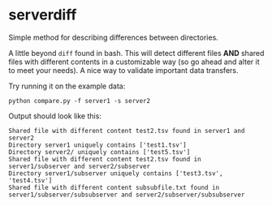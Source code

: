 # serverdiff
Simple method for describing differences between directories.

A little beyond `diff` found in bash. This will detect different files **AND** shared files with different contents in a customizable way (so go ahead and alter it to meet your needs). A nice way to validate important data transfers.

Try running it on the example data:

`python compare.py -f server1 -s server2`

Output should look like this:

```
Shared file with different content test2.tsv found in server1 and server2
Directory server1 uniquely contains ['test1.tsv']
Directory server2/ uniquely contains ['test5.tsv']
Shared file with different content test2.tsv found in server1/subserver and server2/subserver
Directory server1/subserver uniquely contains ['test3.tsv', 'test4.tsv']
Shared file with different content subsubfile.txt found in server1/subserver/subsubserver and server2/subserver/subsubserver
```
